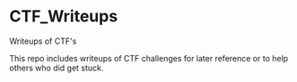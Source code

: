 # CTF_Writeups
Writeups of CTF's

This repo includes writeups of CTF challenges for later reference or to help others who did get stuck.
